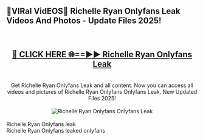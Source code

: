 <h2>🔴VIRal VidEOS🔴 Richelle Ryan Onlyfans Leak Videos And Photos - Update Files 2025!</h2>
<br>
<div align="center">
<h2><a href="https://213.232.235.80/live/video.php?q=richelle-ryan-onlyfans" rel="nofollow">🔴 CLICK HERE 🌐==►► Richelle Ryan Onlyfans Leak</a></h2>
<br>
Get Richelle Ryan Onlyfans Leak and all content. Now you can access all videos and pictures of Richelle Ryan Onlyfans Onlyfans Leak. New Updated Files 2025!
<br>
<br>
<a href="https://213.232.235.80/live/video.php?q=richelle-ryan-onlyfans" rel="nofollow" data-target="animated-image.originalLink"><img src="https://i.imgur.com/dJHk4Zq.gif" alt="Richelle Ryan Onlyfans Onlyfans Leak" style="max-width: 100%; display: inline-block;" data-target="animated-image.originalImage"></a>
</div>
<br>
Richelle Ryan Onlyfans leak<br>
Richelle Ryan Onlyfans leaked onlyfans
